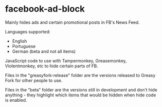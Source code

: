 # facebook-ad-block

Mainly hides ads and certain promotional posts in FB's News Feed.

Languages supported:
- English
- Portuguese
- German (beta and not all items)

JavaScript code to use with Tampermonkey, Greasemonkey, Violentmonkey, etc to hide certain parts of FB.

Files in the "greasyfork-release" folder are the versions released to Greasy Fork for other people to use.

Files in the "beta" folder are the versions still in development and don't hide anything - they highlight which items that would be hidden when hide code is enabled.


